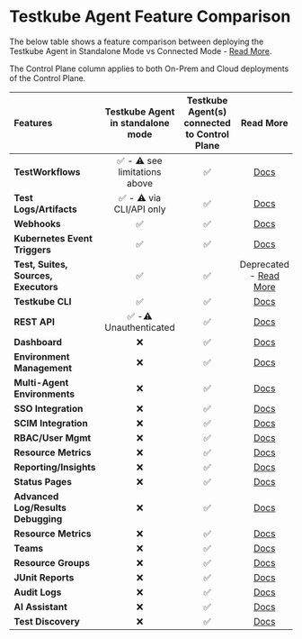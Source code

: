 # Testkube Agent Feature Comparison

The below table shows a feature comparison between deploying the Testkube Agent in Standalone Mode vs Connected Mode - [Read More](/articles/install/standalone-agent).

The Control Plane column applies to both On-Prem and Cloud deployments of the Control Plane.

| Features                             |       Testkube Agent <br/> in standalone mode        | Testkube Agent(s) <br/>connected to Control Plane |                                Read More                                |
| :----------------------------------- | :--------------------------------------------------: | :-----------------------------------------------: | :---------------------------------------------------------------------: |
| **TestWorkflows**                    | :white_check_mark: - :warning: see limitations above |                :white_check_mark:                 |                    [Docs](/articles/test-workflows)                     |
| **Test Logs/Artifacts**              |   :white_check_mark: - :warning: via CLI/API only    |                :white_check_mark:                 |                  [Docs](/articles/logs-and-artifacts)                   |
| **Webhooks**                         |                  :white_check_mark:                  |                :white_check_mark:                 |                       [Docs](/articles/webhooks)                        |
| **Kubernetes Event Triggers**        |                  :white_check_mark:                  |                :white_check_mark:                 |                  [Docs](/articles/triggering-overview)                  |
| **Test, Suites, Sources, Executors** |                  :white_check_mark:                  |                :white_check_mark:                 |           Deprecated - [Read More](/articles/legacy-features)           |
| **Testkube CLI**                     |                  :white_check_mark:                  |                :white_check_mark:                 |                          [Docs](/articles/cli)                          |
| **REST API**                         |    :white_check_mark: -:warning: Unauthenticated     |                :white_check_mark:                 |                        [Docs](/openapi/overview)                        |
| **Dashboard**                        |                         :x:                          |                :white_check_mark:                 |              [Docs](/articles/testkube-dashboard-explore)               |
| **Environment Management**           |                         :x:                          |                :white_check_mark:                 |          [Docs](/testkube-pro/articles/environment-management)          |
| **Multi-Agent Environments**         |                         :x:                          |                :white_check_mark:                 |                  [Docs](/articles/install/multi-agent)                  |
| **SSO Integration**                  |                         :x:                          |                :white_check_mark:                 |               [Docs](/testkube-pro-on-prem/articles/auth)               |
| **SCIM Integration**                 |                         :x:                          |                :white_check_mark:                 |               [Docs](/testkube-pro-on-prem/articles/scim)               |
| **RBAC/User Mgmt**                   |                         :x:                          |                :white_check_mark:                 |         [Docs](/testkube-pro/articles/organization-management)          |
| **Resource Metrics**                 |                         :x:                          |                :white_check_mark:                 |                   [Docs](/articles/resource-metrics)                    |
| **Reporting/Insights**               |                         :x:                          |                :white_check_mark:                 |                     [Docs](/articles/test-insights)                     |
| **Status Pages**                     |                         :x:                          |                :white_check_mark:                 |               [Docs](/testkube-pro/articles/status-pages)               |
| **Advanced Log/Results Debugging**   |                         :x:                          |                :white_check_mark:                 |             [Docs](/testkube-pro/articles/log-highlighting)             |
| **Resource Metrics**                 |                         :x:                          |                :white_check_mark:                 |                   [Docs](/articles/resource-metrics)                    |
| **Teams**                            |                         :x:                          |                :white_check_mark:                 |                         [Docs](/articles/teams)                         |
| **Resource Groups**                  |                         :x:                          |                :white_check_mark:                 |                    [Docs](/articles/resource-groups)                    |
| **JUnit Reports**                    |                         :x:                          |                :white_check_mark:                 |                [Docs](/articles/test-workflows-reports)                 |
| **Audit Logs**                       |                         :x:                          |                :white_check_mark:                 |                [Docs](/testkube-pro/articles/audit-logs)                |
| **AI Assistant**                     |                         :x:                          |                :white_check_mark:                 |                 [Docs](/articles/ai-assistant-overview)                 |
| **Test Discovery**                   |                         :x:                          |                :white_check_mark:                 | [Docs](/articles/test-workflows-create-wizard#automatic-test-discovery) |
